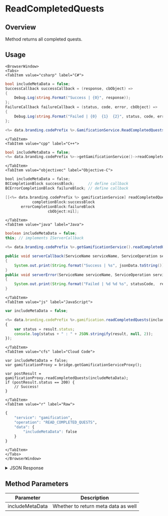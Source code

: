 # ReadCompletedQuests
## Overview
Method returns all completed quests.

<PartialServop service_name="gamification" operation_name="READ_COMPLETED_QUESTS" />

## Usage

```mdx-code-block
<BrowserWindow>
<Tabs>
<TabItem value="csharp" label="C#">
```

```csharp
bool includeMetaData = false;
SuccessCallback successCallback = (response, cbObject) =>
{
    Debug.Log(string.Format("Success | {0}", response));
};
FailureCallback failureCallback = (status, code, error, cbObject) =>
{
    Debug.Log(string.Format("Failed | {0}  {1}  {2}", status, code, error));
};

<%= data.branding.codePrefix %>.GamificationService.ReadCompletedQuests(includeMetaData, successCallback, failureCallback);
```

```mdx-code-block
</TabItem>
<TabItem value="cpp" label="C++">
```

```cpp
bool includeMetaData = false;
<%= data.branding.codePrefix %>->getGamificationService()->readCompletedQuests(includeMetaData, this);
```

```mdx-code-block
</TabItem>
<TabItem value="objectivec" label="Objective-C">
```

```objectivec
bool includeMetaData = false;
BCCompletionBlock successBlock;      // define callback
BCErrorCompletionBlock failureBlock; // define callback

[[<%= data.branding.codePrefix %> gamificationService] readCompletedQuests:includeMetaData
            completionBlock:successBlock
       errorCompletionBlock:failureBlock
                   cbObject:nil];
```

```mdx-code-block
</TabItem>
<TabItem value="java" label="Java">
```

```java
boolean includeMetaData = false;
this; // implements IServerCallback

<%= data.branding.codePrefix %>.getGamificationService().readCompletedQuests(includeMetaData, this);

public void serverCallback(ServiceName serviceName, ServiceOperation serviceOperation, JSONObject jsonData)
{
    System.out.print(String.format("Success | %s", jsonData.toString()));
}
public void serverError(ServiceName serviceName, ServiceOperation serviceOperation, int statusCode, int reasonCode, String jsonError)
{
    System.out.print(String.format("Failed | %d %d %s", statusCode,  reasonCode, jsonError.toString()));
}
```

```mdx-code-block
</TabItem>
<TabItem value="js" label="JavaScript">
```

```javascript
var includeMetaData = false;

<%= data.branding.codePrefix %>.gamification.readCompletedQuests(includeMetaData, result =>
{
	var status = result.status;
	console.log(status + " : " + JSON.stringify(result, null, 2));
});
```

```mdx-code-block
</TabItem>
<TabItem value="cfs" label="Cloud Code">
```

```cfscript
var includeMetaData = false;
var gamificationProxy = bridge.getGamificationServiceProxy();

var postResult = gamificationProxy.readCompletedQuests(includeMetaData);
if (postResult.status == 200) {
    // Success!
}
```

```mdx-code-block
</TabItem>
<TabItem value="r" label="Raw">
```

```r
{
	"service": "gamification",
	"operation": "READ_COMPLETED_QUESTS",
	"data": {
		"includeMetaData": false
	}
}
```

```mdx-code-block
</TabItem>
</Tabs>
</BrowserWindow>
```

<details>
<summary>JSON Response</summary>

```json
{
    "status" : 200,
    "data" :
    {
        "quests": []
    }
}
```
</details>

## Method Parameters
Parameter | Description
--------- | -----------
includeMetaData | Whether to return meta data as well


